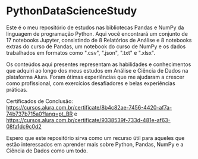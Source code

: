 # PythonDataScienceStudy
Este é o meu repositório de estudos nas bibliotecas Pandas e NumPy da linguagem de programação Python. Aqui você encontrará um conjunto de 17 notebooks Jupyter, consistindo de 8 Relatórios de Análise e 8 notebooks extras do curso de Pandas, um notebook do curso de NumPy e os dados trabalhados em formatos como ".csv", ".json", ".txt" e ".xlsx".

Os conteúdos aqui presentes representam as habilidades e conhecimentos que adquiri ao longo dos meus estudos em Análise e Ciência de Dados na plataforma Alura. Foram ótimas experiências que me ajudaram a crescer como profissional, com exercícios desafiadores e belas experiências práticas.

Certificados de Conclusão: https://cursos.alura.com.br/certificate/8b4c82ae-7456-4420-af7a-74b737b715a0?lang=pt_BR e https://cursos.alura.com.br/certificate/9338539f-733d-481e-af63-08fa1dc9c0d2

Espero que este repositório sirva como um recurso útil para aqueles que estão interessados em aprender mais sobre Python, Pandas, NumPy e a Ciência de Dados como um todo.
